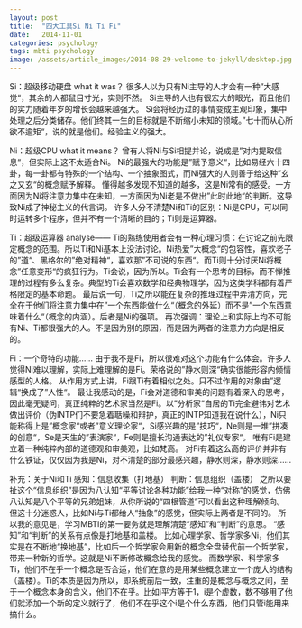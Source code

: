 ```yaml
---
layout: post
title:  "四大工具Si Ni Ti Fi"
date:   2014-11-01 
categories: psychology
tags: mbti psychology
image: /assets/article_images/2014-08-29-welcome-to-jekyll/desktop.jpg
---
```

Si：超级移动硬盘 what it was？
很多人以为只有Ni主导的人才会有一种”大感觉“，其余的人都鼠目寸光，实则不然。
Si主导的人也有很宏大的眼光，而且他们的实力随着年岁的增长会越来越强大。
Si会将经历过的事情变成主观印象，集中处理之后分类储存。他们终其一生的目标就是不断缩小未知的领域。”七十而从心所欲不逾矩“，说的就是他们。经验主义的强大。 

Ni：超级CPU what it means？
曾有人将Ni与Si相提并论，说成是”对内提取信息“，但实际上这不太适合Ni。
Ni的最强大的功能是”赋予意义“，比如易经六十四卦，每一卦都有特殊的一个结构、一个抽象图式，而Ni强大的人则善于给这种”玄之又玄“的概念赋予解释。
懂得越多发现不知道的越多，这是Ni常有的感受。一方面因为Ni将注意力集中在未知，一方面因为Ni老是不做出”此时此地“的判断。这导致Ni成了神秘主义的代言词。
许多人分不清楚Ni和Ti的区别：Ni是CPU，可以同时运转多个程序，但并不有一个清晰的目的；Ti则是运算器。 

Ti：超级运算器 analyse——
Ti的熟练使用者会有一种心理习惯：在讨论之前先限定概念的范围。所以Ti和Ni基本上没法讨论。Ni热爱”大概念“的包容性，喜欢老子的”道“、黑格尔的”绝对精神“，喜欢那”不可说的东西“。而Ti则十分讨厌Ni将概念”任意变形“的疯狂行为。Ti会说，因为所以。Ti会有一个思考的目标，而不惮推理的过程有多么复杂。典型的Ti会喜欢数学和经典物理学，因为这类学科都有着严格限定的基本命题。
最后说一句，Ti之所以能在复杂的推理过程中弄清方向，完全在于他们将注意力集中在”一个东西能做什么“（概念的外延）而不是”一个东西意味着什么“（概念的内涵）。后者是Ni的强项。
再次强调：理论上和实际上均不可能有Ni、Ti都很强大的人。不是因为别的原因，而是因为两者的注意力方向是相反的。 

Fi：一个奇特的功能……
由于我不是Fi，所以很难对这个功能有什么体会。许多人觉得Ni难以理解，实际上难理解的是Fi。荣格说的”静水则深“确实很能形容内倾情感型的人格。
从作用方式上讲，Fi跟Ti有着相似之处。只不过作用的对象由”逻辑“换成了”人性“。
最让我感动的是，Fi会对道德和审美的问题有着深入的思考，因此毫无疑问，真正纯粹的艺术家当然是Fi。以”分析家“自居的Ti完全避讳对艺术做出评价（伪INTP们不要急着聒噪和辩护，真正的INTP知道我在说什么），Ni只能称得上是”概念家“或者”意义理论家“，Si感兴趣的是”技巧“，Ne则是一堆”拼凑的创意“，Se是天生的”表演家“，Fe则是擅长沟通表达的”礼仪专家“。
唯有Fi是建立着一种纯粹内部的道德观和审美观，比如梵高。
对Fi有着这么高的评价并非有什么铁证，仅仅因为我是Ni，对不清楚的部分最感兴趣，静水则深，静水则深…… 

补充：关于Ni和Ti
感知：信息收集（打地基）
判断：信息组织（盖楼）
之所以要扯这个“信息组织”是因为八认知“平等讨论各种功能”给我一种“对称”的感觉，仿佛八认知是八个平等的兄弟姐妹，从你所说的“四根管道”可以看出这种理解倾向。
但这十分迷惑人，比如Ni与Ti都给人“抽象”的感觉，但实际上两者是不同的。
所以我的意见是，学习MBTI的第一要务就是理解清楚“感知”和“判断”的意思。
“感知”和“判断”的关系有点像是打地基和盖楼。
比如心理学家、哲学家多Ni，他们其实是在不断地“换地基”，比如后一个哲学家会用新的概念全盘替代前一个哲学家，带来一种新的哲学。这就是Ni不断修改概念给我的感觉。
而数学家、科学家多Ti，他们不在乎一个概念是否合适，他们在意的是用某些概念建立一个庞大的结构（盖楼）。Ti的本质是因为所以，即系统前后一致，注重的是概念与概念之间，至于一个概念本身的含义，他们不在乎。比如i平方等于1，i是个虚数，数不够用了他们就添加一个新的定义就行了，他们不在乎这个i是个什么东西，他们只管i能用来搞什么。 